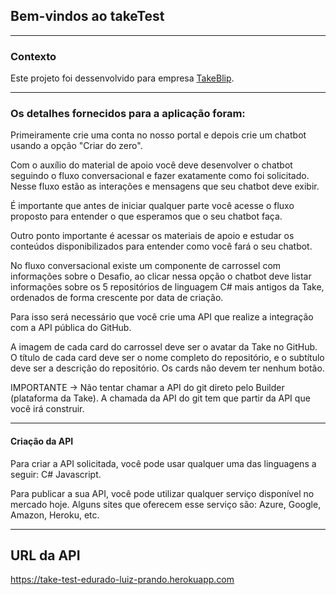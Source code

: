 ## Bem-vindos ao takeTest

---

### Contexto

Este projeto foi dessenvolvido para empresa [TakeBlip](https://digital.take.net/conversas-inteligentes/).

---

### Os detalhes fornecidos para a aplicação foram:

Primeiramente crie uma conta no nosso portal e depois crie um chatbot usando a opção "Criar do zero".

Com o auxílio do material de apoio você deve desenvolver o chatbot seguindo o fluxo conversacional e fazer exatamente como foi solicitado. Nesse fluxo estão as interações e mensagens que seu chatbot deve exibir.

É importante que antes de iniciar qualquer parte você acesse o fluxo proposto para entender o que esperamos que o seu chatbot faça.

Outro ponto importante é acessar os materiais de apoio e estudar os conteúdos disponibilizados para entender como você fará o seu chatbot.

No fluxo conversacional existe um componente de carrossel com informações sobre o Desafio, ao clicar nessa opção o chatbot deve listar informações sobre os 5 repositórios de linguagem C# mais antigos da Take, ordenados de forma crescente por data de criação.

Para isso será necessário que você crie uma API que realize a integração com a API pública do GitHub.

A imagem de cada card do carrossel deve ser o avatar da Take no GitHub. O título de cada card deve ser o nome completo do repositório, e o subtítulo deve ser a descrição do repositório. Os cards não devem ter nenhum botão.

IMPORTANTE -> Não tentar chamar a API do git direto pelo Builder (plataforma da Take). A chamada da API do git tem que partir da API que você irá construir.

---

#### Criação da API

Para criar a API solicitada, você pode usar qualquer uma das linguagens a seguir:
C#
Javascript.

Para publicar a sua API, você pode utilizar qualquer serviço disponível no mercado hoje. Alguns sites
que oferecem esse serviço são: Azure, Google, Amazon, Heroku, etc.

---

## URL da API
https://take-test-edurado-luiz-prando.herokuapp.com
